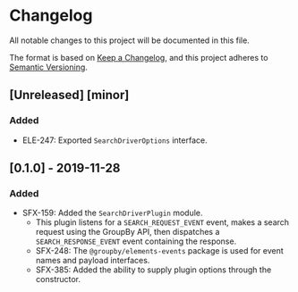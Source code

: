 # Changelog
All notable changes to this project will be documented in this file.

The format is based on [Keep a Changelog](https://keepachangelog.com/en/1.0.0/),
and this project adheres to [Semantic Versioning](https://semver.org/spec/v2.0.0.html).

## [Unreleased] [minor]
### Added
- ELE-247: Exported `SearchDriverOptions` interface.

## [0.1.0] - 2019-11-28
### Added
- SFX-159: Added the `SearchDriverPlugin` module.
  - This plugin listens for a `SEARCH_REQUEST_EVENT` event, makes a
    search request using the GroupBy API, then dispatches a
    `SEARCH_RESPONSE_EVENT` event containing the response.
  - SFX-248: The `@groupby/elements-events` package is used for event names and payload interfaces.
  - SFX-385: Added the ability to supply plugin options through the constructor.
